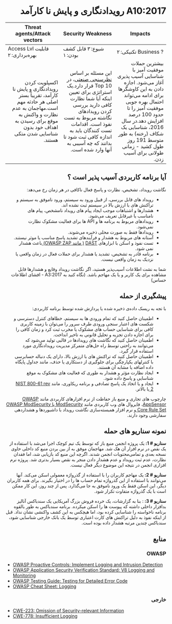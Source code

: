 # <div dir="rtl" align="right">A10:2017 رویدادنگاری و پایش نا کارآمد </div>

| Threat agents/Attack vectors | Security Weakness           | Impacts               |
| -- | -- | -- |
| Access Lvl قابلیت بهره‌برداری: ۲ | شیوع: ۳ قابل کشف بودن: ۱ | تکنیکی: ۲ Business ? |
| <div dir="rtl" align="right">اکسپلویت کردن رویدادنگاری و پایش نا کارآمد، تقریباً بستر اصلی هر حادثه مهم است.مهاجمان به عدم نظارت و واکنش به موقع برای رسیدن به اهداف خود بدون شناسایی شدن متکی هستند.</div> | <div dir="rtl" align="right">  این مسئله بر اساس <a href="https://owasp.blogspot.com/2017/08/owasp-top-10-2017-project-update.html">نظرسنجی صنعتی</a>، در Top 10 قرار دارد.یک استراتژی برای تعیین اینکه آیا شما نظارت کافی دارید بررسی کردن رویدادهای نگاشته مربوط به تست نفوذ است. اقدامات تست کنندگان باید به اندازه کافی ثبت شود تا بدانند که چه آسیبی به آنها وارد شده است.</div> | <div dir="rtl" align="right">  بیشترین حملات موفقیت آمیز با شناسایی آسیب پذیری آغاز می‌شود. اجازه دادن به این کاوشگرها برای ادامه می‌تواند احتمال بهره جویی موفقیت آمیز را تا حدود 100 درصد افزایش دهد.در سال 2016، شناسایی یک شکاف (رخنه) به طور متوسط 191 روز </a> طول کشید - زمانی طولانی برای آسیب زدن.</div> |

## <div dir="rtl" align="right">آیا برنامه کاربردی آسیب پذیر است ؟</div>

<p dir="rtl" align="right">نگاشت رویداد، تشخیص، نظارت و پاسخ فعال ناکافی در هر زمان رخ می‌دهد:</p>

<ul dir="rtl" align="right">
  <li>
رویداد های قابل بررسی، از قبیل ورود به سیستم، ورود ناموفق به سیستم و تراکنش های با ارزش بالا در سیستم ثبت نشده اند.
  </li>
  <li>
هشدارها و اشتباهات موجب ایجاد پیام های رویداد نامشخص، پیام های نامناسب یا غیرقابل تعریف می‌شود.
  </li>
  <li>
رویدادهای مربوط به برنامه ها و API ها برای فعالیت مشکوک نظارت نمی‌شود.
  </li>
  <li>
رویدادها فقط به صورت محلی ذخیره می‌شوند.
  </li>
  <li>
آستانه های مربوط به هشدار و فرآیندهای تشدید پاسخ مناسب یا موثر نیستند.
  </li>
  <li>
    تست نفوذ و اسکن با ابزارهای <a href="https://owasp.org/www-community/Vulnerability_Scanning_Tools">DAST</a> <a href="https://owasp.org/www-project-zap/"> ( مانند  OWASP ZAP) </a> باعث هشدار نمی شود.
  </li>
  <li>
برنامه قادر به تشخیص، تشدید یا هشدار برای حملات فعال در زمان واقعی یا نزدیک به زمان واقعی نیست.
  </li>
</ul>

<p dir="rtl" align="right">  شما به نشت اطلاعات آسیب‌پذیر هستید، اگر نگاشت رویداد وقایع و هشدارها قابل مشاهده برای یک کاربر و یا یک مهاجم باشد. (نگاه کنید به A3:2017 -  افشای اطلاعات حساس)
</p>

## <div dir="rtl" align="right">پیشگیری از حمله </div>

<p dir="rtl" align="right">با تجه به ریسک داده‌ی ذخیره شده یا پردازش شده توسط برنامه کاربردی:</p>

<ul dir="rtl" align="right">
  <li>اطمینان حاصل کنید که تمام ورودی ها به سیستم، خطاهای کنترل دسترسی و شکست های اعتبار سنجی ورودی طرف سرور را می‌توان با زمینه کاربری کافی برای شناسایی حساب های مشکوک یا مخرب ثبت کرد و زمان کافی را برای اجازه دادن تجزیه و تحلیل قانونی به تاخیر انداخت.
  </li>
  <li>اطمینان حاصل کنید که نگاشت های رویدادها در قالبی تولید می‌شود که می‌توانند به راحتی توسط راه حل‌های متمرکز مدیریت رویدادنگاری  مورد استفاده قرار گیرد.
  </li>
  <li>اطمینان حاصل کنید که تراکنش های با ارزش بالا، دارای یک دنباله حسابرسی با کنترلهای یکپارچگی برای جلوگیری از دستکاری یا حذف، مانند جداول پایگاه داده اضافه یا مشابه آن هستند.
  </li>
  <li>
ایجاد نظارت مؤثر و هشدار به طوری که فعالیت های مشکوک به موقع شناسایی و پاسخ داده شود.
  </li>
  <li>
    ایجاد و یا اتخاذ یک پاسخ تصادفی و برنامه ریکاوری، مانند <a href="https://csrc.nist.gov/publications/detail/sp/800-61/rev-2/final"> NIST 800-61 rev 2 </a> یا بالاتر.
  </li>
</ul>

<p dir="rtl" align="right">
  چارچوب های تجاری و منبع باز حفاظت از نرم افزارهای کاربردی مانند <a href="https://owasp.org/www-project-appsensor/">OWASP AppSensor</a>، فایروال های وب کاربردی مانند <a href="https://owasp.org/www-project-modsecurity-core-rule-set/"> ModSecurity  با OWASP ModSecurity Core Rule Set </a>و نرم افزار همبسته‌سازی نگاشت رویداد با داشبوردها و هشداردهی سفارشی وجود دارند.</p>

## <div dir="rtl" align="right">نمونه سناریو های حمله</div>

<p dir="rtl" align="right"><strong>سناریو # 1: </strong>یک پروژه انجمن منبع باز که توسط یک تیم کوچک اجرا می‌شد با استفاده از یک نقص در نرم افزار آن هک شد. مهاجمان موفق به از بین بردن منبع کد داخلی حاوی نسخه بعدی و تمامی‌محتویات انجمن شدند. اگرچه این منبع کد بازیابی شد، اما فقدان نظارت، عدم ثبت رویداد و عدم هشدار دادن منجر به نقص بسیار بدتری شد. پروژه نرم افزاری انجمن در نتیجه این موضوع دیگر فعال نیست.</p>

<p dir="rtl" align="right"><strong>سناریو # 2: </strong>یک مهاجم کاربران را با استفاده از گذرواژه معمولی اسکن می‌کند. آنها می‌توانند با استفاده از این گذرواژه تمام حساب ها را در اختیار بگیرند. برای همه کاربران دیگر، این اسکن فقط یک ورود ناموفق به جا می‌گذارد. پس از چند روز، این کار ممکن است با یک گذرواژه متفاوت تکرار شود.</p>

<p dir="rtl" align="right"><strong>سناریو # 3: </strong>:  بنا به گزارشات، یک خرده فروش بزرگ آمریکایی یک سندباکس آنالیز بدافزار داخلی داشته که پیوست ها را اسکن میکرده. برنامه سندباکس به طور بالقوه برنامه ناخواسته را شناسایی کرده بود، اما هیچکس به این کشف واکنشی نشان نداد. قبل از اینکه نفوذ به دلیل تراکنش های کارت اعتباری توسط یک بانک خارجی شناسایی شود، سندباکس چندین مرتبه هشدار داده بوده است.</p>

## <div dir="rtl" align="right">منابع</div>

### <div dir="rtl" align="right">OWASP</div>

- [OWASP Proactive Controls: Implement Logging and Intrusion Detection](https://owasp.org/www-project-proactive-controls/v3/en/c9-security-logging)
- [OWASP Application Security Verification Standard: V8 Logging and Monitoring](https://github.com/OWASP/ASVS/blob/v4.0.2/4.0/en/0x11-V2-Authentication.md)
- [OWASP Testing Guide: Testing for Detailed Error Code](https://github.com/OWASP/ASVS/blob/v4.0.2/4.0/en/0x11-V2-Authentication.md)
- [OWASP Cheat Sheet: Logging](https://cheatsheetseries.owasp.org/cheatsheets/Logging_Cheat_Sheet.html)

### <div dir="rtl" align="right">خارجی</div>

- [CWE-223: Omission of Security-relevant Information](https://cwe.mitre.org/data/definitions/223.html)
- [CWE-778: Insufficient Logging](https://cwe.mitre.org/data/definitions/778.html)
